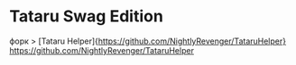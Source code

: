 # Tataru Swag Edition
форк > [Tataru Helper]{https://github.com/NightlyRevenger/TataruHelper} https://github.com/NightlyRevenger/TataruHelper